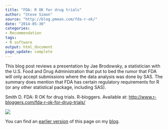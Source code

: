 ```yaml
---
title: "FDA: R OK for drug trials"
author: "Steve Simon"
source: "http://blog.pmean.com/fda-r-ok/"
date: "2014-05-30"
categories:
- Recommendation
tags:
- R software
output: html_document
page_update: complete
---
```


This blog post reviews a presentation by Jae Brodowsky, a statistician
with the U.S. Food and Drug Administration that put to bed the rumor
that FDA will only accept submissions where the data analysis was done
by SAS. The summary does mention that FDA has certain regulatory
requirements for R (or any other statistical package, including
SAS).

<!---More--->

Smith D. FDA: R OK for drug trials. R-bloggers. Available at:
<http://www.r-bloggers.com/fda-r-ok-for-drug-trials/>

![](http://www.pmean.com/new-images/14/fda-r-ok01.png)

You can find an [earlier version][sim1] of this page on my [blog][sim2].

[sim1]: http://blog.pmean.com/fda-r-ok/
[sim2]: http://blog.pmean.com